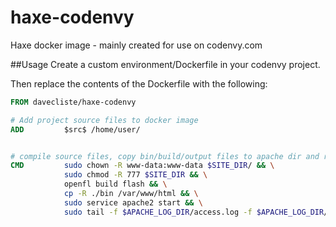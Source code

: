 # haxe-codenvy
Haxe docker image - mainly created for use on codenvy.com

##Usage
Create a custom environment/Dockerfile in your codenvy project.

Then replace the contents of the Dockerfile with the following:

```Dockerfile
FROM davecliste/haxe-codenvy

# Add project source files to docker image
ADD         $src$ /home/user/


# compile source files, copy bin/build/output files to apache dir and run apache server
CMD         sudo chown -R www-data:www-data $SITE_DIR/ && \
            sudo chmod -R 777 $SITE_DIR && \
            openfl build flash && \
            cp -R ./bin /var/www/html && \
            sudo service apache2 start && \
            sudo tail -f $APACHE_LOG_DIR/access.log -f $APACHE_LOG_DIR/error.log
```
